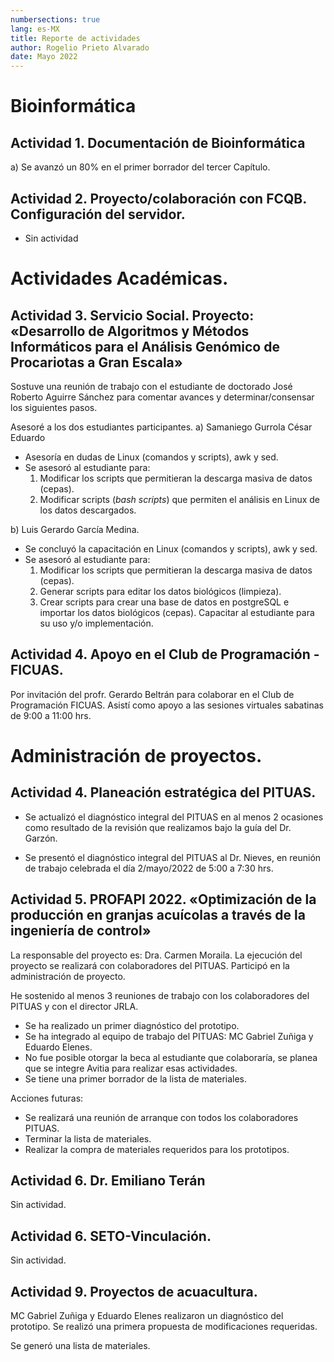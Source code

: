 ```yaml
---
numbersections: true
lang: es-MX
title: Reporte de actividades 
author: Rogelio Prieto Alvarado
date: Mayo 2022
---
```




# Bioinformática
## Actividad 1. Documentación de Bioinformática

a) Se avanzó un 80% en el primer borrador del tercer Capítulo. 


## Actividad 2. Proyecto/colaboración con FCQB. Configuración del servidor.

- Sin actividad


# Actividades Académicas.

## Actividad 3. Servicio Social. Proyecto: «Desarrollo de Algoritmos y Métodos Informáticos para el Análisis Genómico de Procariotas a Gran Escala» 

Sostuve una reunión de trabajo con el estudiante de doctorado José Roberto Aguirre Sánchez para comentar avances y determinar/consensar los siguientes pasos.


Asesoré a los dos estudiantes participantes. 
a) Samaniego Gurrola César Eduardo

- Asesoría en dudas de Linux (comandos y scripts), awk y sed.
- Se asesoró al estudiante para:
    1. Modificar los scripts que permitieran la descarga masiva de datos (cepas).
    2. Modificar scripts (_bash scripts_) que permiten el análisis en Linux de los datos descargados.


b) Luis Gerardo García Medina.

- Se concluyó la capacitación en Linux (comandos y scripts), awk y sed.
- Se asesoró al estudiante para:
    1. Modificar los scripts que permitieran la descarga masiva de datos (cepas).
    1. Generar scripts para editar los datos biológicos (limpieza).
    2. Crear scripts para crear una base de datos en postgreSQL e importar los datos biológicos (cepas). Capacitar al estudiante para su uso y/o implementación.


## Actividad 4. Apoyo en el Club de Programación - FICUAS.

Por invitación del profr. Gerardo Beltrán para colaborar en el Club de Programación FICUAS. Asistí como apoyo a las sesiones virtuales sabatinas de 9:00 a 11:00 hrs.



# Administración de proyectos.

## Actividad 4. Planeación estratégica del PITUAS.

- Se actualizó el diagnóstico integral del PITUAS en al menos 2 ocasiones como resultado de la revisión que realizamos bajo la guía del Dr. Garzón.

- Se presentó el diagnóstico integral del PITUAS al Dr. Nieves, en reunión de trabajo celebrada el día 2/mayo/2022 de 5:00 a 7:30 hrs.


## Actividad 5. PROFAPI 2022. «Optimización de la producción en granjas acuícolas a través de la ingeniería de control»

La responsable del proyecto es: Dra. Carmen Moraila. La ejecución del proyecto se realizará con colaboradores del PITUAS. Participó en la administración de proyecto. 

He sostenido al menos 3 reuniones de trabajo con los colaboradores del PITUAS y con el director JRLA.

- Se ha realizado un primer diagnóstico del prototipo.
- Se ha integrado al equipo de trabajo del PITUAS: MC Gabriel Zuñiga y Eduardo Elenes.
- No fue posible otorgar la beca al estudiante que colaboraría, se planea que se integre Avitia para realizar esas actividades.
- Se tiene una primer borrador de la lista de materiales.

Acciones futuras:
- Se realizará una reunión de arranque con todos los colaboradores PITUAS.
- Terminar la lista de materiales.
- Realizar la compra de materiales requeridos para los prototipos.

## Actividad 6. Dr. Emiliano Terán

Sin actividad. 


## Actividad 6. SETO-Vinculación. 

Sin actividad.



## Actividad 9. Proyectos de acuacultura.

MC Gabriel Zuñiga y Eduardo Elenes realizaron un diagnóstico del prototipo. Se realizó una primera propuesta de modificaciones requeridas.

Se generó una lista de materiales.



